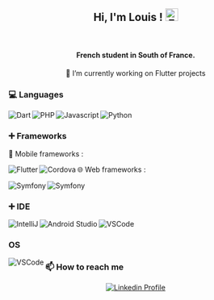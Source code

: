 <div align="center">
  <h2>Hi, I'm Louis !&nbsp;<img alt="EmojiHand" src="https://raw.githubusercontent.com/MartinHeinz/MartinHeinz/master/wave.gif" width="25px" height="25px"></h2>
  <br />
  <h4>French student in South of France.</h4>
  
  
  🔭 I’m currently working on Flutter projects
</div>

### 💻 Languages

<img align="left" alt="Dart" src="https://img.shields.io/badge/Dart-0175C2?style=for-the-badge&logo=dart&logoColor=white" />
<img align="left" alt="PHP" src="https://img.shields.io/badge/PHP-777BB4?style=for-the-badge&logo=php&logoColor=white" />
<img align="left" alt="Javascript" src="https://img.shields.io/badge/JavaScript-323330?style=for-the-badge&logo=javascript&logoColor=F7DF1E" />
<img align="left" alt="Python" src="https://img.shields.io/badge/Python-FFD43B?style=for-the-badge&logo=python&logoColor=blue" />

<br />

### ➕ Frameworks

📱 Mobile frameworks : 

<img align="left" alt="Flutter" src="https://img.shields.io/badge/Flutter-02569B?style=for-the-badge&logo=flutter&logoColor=white" />
<img align="left" alt="Cordova" src="https://img.shields.io/badge/Ionic-3880FF?style=for-the-badge&logo=ionic&logoColor=white" />

🌐 Web frameworks : 

<img align="left" alt="Symfony" src="https://img.shields.io/badge/Symfony-000000?style=for-the-badge&logo=Symfony&logoColor=white" />
<img align="left" alt="Symfony" src="https://img.shields.io/badge/Vue.js-35495E?style=for-the-badge&logo=vuedotjs&logoColor=4FC08D" />


<br />


### ➕ IDE
<img align="left" alt="IntelliJ" src="https://img.shields.io/badge/IntelliJ_IDEA-000000.svg?style=for-the-badge&logo=intellij-idea&logoColor=white" /> 
<img align="left" alt="Android Studio" src="https://img.shields.io/badge/Android_Studio-3DDC84?style=for-the-badge&logo=android-studio&logoColor=white" />
<img align="left" alt="VSCode" src="https://img.shields.io/badge/Visual_Studio_Code-0078D4?style=for-the-badge&logo=visual%20studio%20code&logoColor=white" />

<br />

### OS
<img align="left" alt="VSCode" src="https://img.shields.io/badge/Arch_Linux-1793D1?style=for-the-badge&logo=arch-linux&logoColor=white" />


### 📫 How to reach me
<div align="center">
  <a href="https://www.linkedin.com/in/louis-alary-/" targer="_blank" />
    <img alt="Linkedin Profile" src="https://img.shields.io/badge/LinkedIn-0077B5?style=for-the-badge&logo=linkedin&logoColor=white" />
  </a>
</div>

